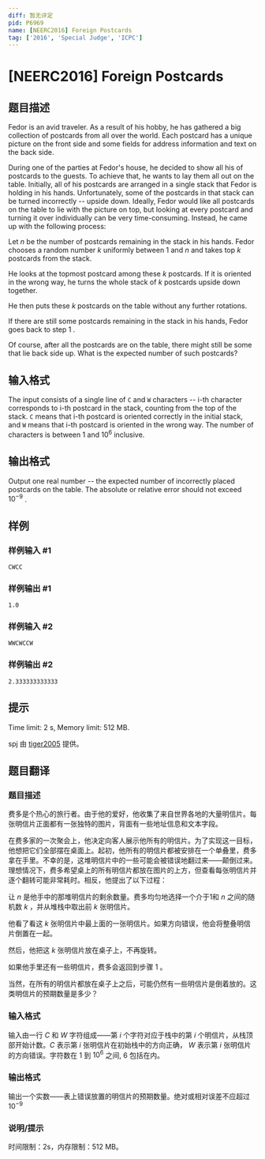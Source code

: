 ```yaml
---
diff: 暂无评定
pid: P6969
name: [NEERC2016] Foreign Postcards
tag: ['2016', 'Special Judge', 'ICPC']
---
```

# [NEERC2016] Foreign Postcards
## 题目描述



Fedor is an avid traveler. As a result of his hobby, he has gathered a big collection of postcards from all over the world. Each postcard has a unique picture on the front side and some fields for address information and text on the back side.

During one of the parties at Fedor's house, he decided to show all his of postcards to the guests. To achieve that, he wants to lay them all out on the table. Initially, all of his postcards are arranged in a single stack that Fedor is holding in his hands. Unfortunately, some of the postcards in that stack can be turned incorrectly -- upside down. Ideally, Fedor would like all postcards on the table to lie with the picture on top, but looking at every postcard and turning it over individually can be very time-consuming. Instead, he came up with the following process:

Let $n$ be the number of postcards remaining in the stack in his hands. Fedor chooses a random number $k$ uniformly between $1$ and $n$ and takes top $k$ postcards from the stack.

He looks at the topmost postcard among these $k$ postcards. If it is oriented in the wrong way, he turns the whole stack of $k$ postcards upside down together.

He then puts these $k$ postcards on the table without any further rotations.

If there are still some postcards remaining in the stack in his hands, Fedor goes back to step $1$ .

Of course, after all the postcards are on the table, there might still be some that lie back side up. What is the expected number of such postcards?


## 输入格式



The input consists of a single line of `C` and `W` characters -- i-th character corresponds to i-th postcard in the stack, counting from the top of the stack. `C` means that i-th postcard is oriented correctly in the initial stack, and `W` means that i-th postcard is oriented in the wrong way. The number of characters is between $1$ and $10^{6}$ inclusive.


## 输出格式



Output one real number -- the expected number of incorrectly placed postcards on the table. The absolute or relative error should not exceed $10^{−9}$ .


## 样例

### 样例输入 #1
```
CWCC

```
### 样例输出 #1
```
1.0

```
### 样例输入 #2
```
WWCWCCW

```
### 样例输出 #2
```
2.333333333333

```
## 提示

Time limit: 2 s, Memory limit: 512 MB. 

spj 由 [tiger2005](https://www.luogu.com.cn/user/60864) 提供。
## 题目翻译

### 题目描述
费多是个热心的旅行者。由于他的爱好，他收集了来自世界各地的大量明信片。每张明信片正面都有一张独特的图片，背面有一些地址信息和文本字段。

在费多家的一次聚会上，他决定向客人展示他所有的明信片。为了实现这一目标，他想把它们全部摆在桌面上。起初，他所有的明信片都被安排在一个单叠里，费多拿在手里。不幸的是，这堆明信片中的一些可能会被错误地翻过来——颠倒过来。理想情况下，费多希望桌上的所有明信片都放在图片的上方，但查看每张明信片并逐个翻转可能非常耗时。相反，他提出了以下过程：

让 $n$ 是他手中的那堆明信片的剩余数量。费多均匀地选择一个介于1和 $n$ 之间的随机数 $k$ ，并从堆栈中取出前 $k$ 张明信片。

他看了看这 $k$ 张明信片中最上面的一张明信片。如果方向错误，他会将整叠明信片倒置在一起。

然后，他把这 $k$ 张明信片放在桌子上，不再旋转。

如果他手里还有一些明信片，费多会返回到步骤 $1$ 。

当然，在所有的明信片都放在桌子上之后，可能仍然有一些明信片是倒着放的。这类明信片的预期数量是多少？
### 输入格式
输入由一行 $C$ 和 $W$ 字符组成——第 $i$ 个字符对应于栈中的第 $i$ 个明信片，从栈顶部开始计数。$C$ 表示第 $i$ 张明信片在初始栈中的方向正确， $W$ 表示第 $i$ 张明信片的方向错误。字符数在 $1$ 到 $10^{6}$ 之间, $6$ 包括在内。
### 输出格式
输出一个实数——表上错误放置的明信片的预期数量。绝对或相对误差不应超过 $10^{−9}$
### 说明/提示
时间限制：2s，内存限制：512 MB。
